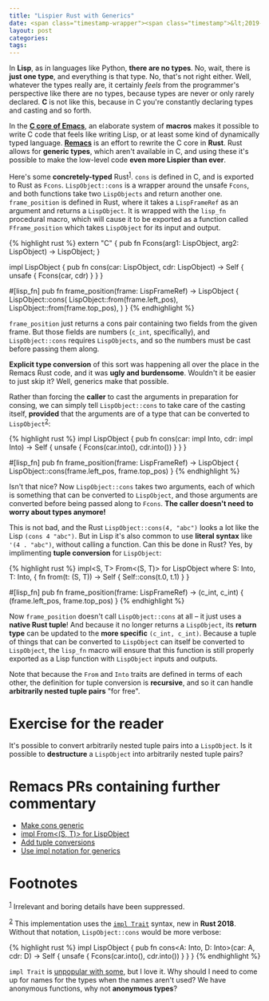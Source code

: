 ```yaml
---
title: "Lispier Rust with Generics"
date: <span class="timestamp-wrapper"><span class="timestamp">&lt;2019-04-18 Thu&gt;</span></span>
layout: post
categories:
tags:
---
```

In **Lisp**, as in languages like Python, **there are no types**. No, wait, there is **just one type**, and everything is that type. No, that's not right either. Well, whatever the types really are, it certainly *feels* from the programmer's perspective like there are no types, because types are never or only rarely declared. **C** is not like this, because in C you're constantly declaring types and casting and so forth.

In the **[C core of Emacs](https://nickdrozd.github.io/2018/12/20/emacs-commit.html)**, an elaborate system of **macros** makes it possible to write C code that feels like writing Lisp, or at least some kind of dynamically typed language. **[Remacs](https://nickdrozd.github.io/2019/04/16/remacs-faq.html)** is an effort to rewrite the C core in **Rust**. Rust allows for **generic types**, which aren't available in C, and using these it's possible to make the low-level code **even more Lispier than ever**.

Here's some **concretely-typed** Rust<sup><a id="fnr.1" class="footref" href="#fn.1">1</a></sup>. `cons` is defined in C, and is exported to Rust as `Fcons`. `LispObject::cons` is a wrapper around the unsafe `Fcons`, and both functions take two `LispObjects` and return another one. `frame_position` is defined in Rust, where it takes a `LispFrameRef` as an argument and returns a `LispObject`. It is wrapped with the `lisp_fn` procedural macro, which will cause it to be exported as a function called `Fframe_position` which takes `LispObject` for its input and output.

{% highlight rust %}
extern "C" {
    pub fn Fcons(arg1: LispObject, arg2: LispObject) -> LispObject;
}

impl LispObject {
    pub fn cons(car: LispObject, cdr: LispObject) -> Self {
        unsafe { Fcons(car, cdr) }
    }
}

#[lisp_fn]
pub fn frame_position(frame: LispFrameRef) -> LispObject {
    LispObject::cons(
        LispObject::from(frame.left_pos),
        LispObject::from(frame.top_pos),
    )
}
{% endhighlight %}

`frame_position` just returns a cons pair containing two fields from the given frame. But those fields are numbers (`c_int`, specifically), and `LispObject::cons` requires `LispObjects`, and so the numbers must be cast before passing them along.

**Explicit type conversion** of this sort was happening all over the place in the Remacs Rust code, and it was **ugly and burdensome**. Wouldn't it be easier to just skip it? Well, generics make that possible.

Rather than forcing the **caller** to cast the arguments in preparation for consing, we can simply tell `LispObject::cons` to take care of the casting itself, **provided** that the arguments are of a type that can be converted to `LispObject`<sup><a id="fnr.2" class="footref" href="#fn.2">2</a></sup>:

{% highlight rust %}
impl LispObject {
    pub fn cons(car: impl Into<LispObject>, cdr: impl Into<LispObject>) -> Self {
        unsafe { Fcons(car.into(), cdr.into()) }
    }
}

#[lisp_fn]
pub fn frame_position(frame: LispFrameRef) -> LispObject {
    LispObject::cons(frame.left_pos, frame.top_pos)
}
{% endhighlight %}

Isn't that nice? Now `LispObject::cons` takes two arguments, each of which is something that can be converted to `LispObject`, and those arguments are converted before being passed along to `Fcons`. **The caller doesn't need to worry about types anymore!**

This is not bad, and the Rust `LispObject::cons(4, "abc")` looks a lot like the Lisp `(cons 4 "abc")`. But in Lisp it's also common to use **literal syntax** like `'(4 . "abc")`, without calling a function. Can this be done in Rust? Yes, by implimenting **tuple conversion** for `LispObject`:

{% highlight rust %}
impl<S, T> From<(S, T)> for LispObject
where
    S: Into<LispObject>,
    T: Into<LispObject>,
{
    fn from(t: (S, T)) -> Self {
        Self::cons(t.0, t.1)
    }
}

#[lisp_fn]
pub fn frame_position(frame: LispFrameRef) -> (c_int, c_int) {
    (frame.left_pos, frame.top_pos)
}
{% endhighlight %}

Now `frame_position` doesn't call `LispObject::cons` at all &#x2013; it just uses a **native Rust tuple**! And because it no longer returns a `LispObject`, its **return type** can be updated to the **more specific** `(c_int, c_int)`. Because a tuple of things that can be converted to `LispObject` can itself be converted to `LispObject`, the `lisp_fn` macro will ensure that this function is still properly exported as a Lisp function with `LispObject` inputs and outputs.

Note that because the `From` and `Into` traits are defined in terms of each other, the definition for tuple conversion is **recursive**, and so it can handle **arbitrarily nested tuple pairs** "for free".


# Exercise for the reader

It's possible to convert arbitrarily nested tuple pairs into a `LispObject`. Is it possible to **destructure** a `LispObject` into arbitrarily nested tuple pairs?


# Remacs PRs containing further commentary

-   [Make cons generic](https://github.com/remacs/remacs/pull/1182)
-   [impl From<(S, T)> for LispObject](https://github.com/remacs/remacs/pull/1213)
-   [Add tuple conversions](https://github.com/remacs/remacs/pull/1215)
-   [Use impl notation for generics](https://github.com/remacs/remacs/pull/1277)

# Footnotes

<sup><a id="fn.1" href="#fnr.1">1</a></sup> Irrelevant and boring details have been suppressed.

<sup><a id="fn.2" href="#fnr.2">2</a></sup> This implementation uses the [`impl Trait`](https://doc.rust-lang.org/nightly/edition-guide/rust-2018/trait-system/impl-trait-for-returning-complex-types-with-ease.html) syntax, new in **Rust 2018**. Without that notation, `LispObject::cons` would be more verbose:

{% highlight rust %}
impl LispObject {
    pub fn cons<A: Into<LispObject>, D: Into<LispObject>>(car: A, cdr: D) -> Self {
        unsafe { Fcons(car.into(), cdr.into()) }
    }
}
{% endhighlight %}

`impl Trait` is [unpopular with some](https://github.com/rust-lang/rfcs/pull/2444), but I love it. Why should I need to come up for names for the types when the names aren't used? We have anonymous functions, why not **anonymous types**?
